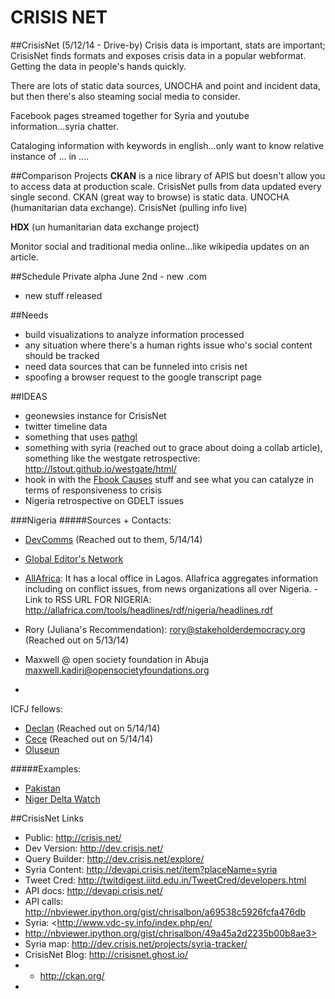 CRISIS NET
===========
##CrisisNet (5/12/14 - Drive-by)
Crisis data is important, stats are important; CrisisNet finds formats and exposes crisis data in a popular webformat. Getting the data in people's hands quickly. 

There are lots of static data sources, UNOCHA and point and incident data, but then there's also steaming social media to consider.

Facebook pages streamed together for Syria and youtube information...syria chatter.

Cataloging information with keywords in english...only want to know relative instance of ... in ....

##Comparison Projects
**CKAN** is a nice library of APIS but doesn't allow you to access data at production scale. CrisisNet pulls from data updated every single second. CKAN (great way to browse) is static data. UNOCHA (humanitarian data exchange). CrisisNet (pulling info live)

**HDX** (un humanitarian data exchange project)

Monitor social and traditional media online...like wikipedia updates on an article.

##Schedule
Private alpha
June 2nd - new .com
- new stuff released

##Needs
* build visualizations to analyze information processed
* any situation where there's a human rights issue who's social content should be tracked 
* need data sources that can be funneled into crisis net
* spoofing a browser request to the google transcript page

##IDEAS
* geonewsies instance for CrisisNet
* twitter timeline data
* something that uses [pathgl](http://pathgl.com/)
* something with syria (reached out to grace about doing a collab article), something like the westgate retrospective: <http://lstout.github.io/westgate/html/>
* hook in with the [Fbook Causes](https://apps.facebook.com/causes/?fb_source=bookmark&ref=bookmarks&count=0&fb_bmpos=5_0) stuff and see what you can catalyze in terms of responsiveness to crisis 
* Nigeria retrospective on GDELT issues

###Nigeria
#####Sources + Contacts:
  
* [DevComms](http://www.devcomsnetwork.org/index.php/en/) (Reached out to them, 5/14/14)
* [Global Editor's Network](http://www.globaleditorsnetwork.org/news/2014/05/covering-nigerian-elections/?utm_source=Company+Newsletter&utm_campaign=9805513820-8_May_2014&utm_medium=email&utm_term=0_68e99b1866-9805513820-119554021)
* [AllAfrica](http://allafrica.com/): It has a local office in Lagos. Allafrica aggregates information including on conflict issues, from news organizations all over Nigeria. - Link to RSS URL FOR NIGERIA: <http://allafrica.com/tools/headlines/rdf/nigeria/headlines.rdf>

  
* Rory (Juliana's Recommendation): rory@stakeholderdemocracy.org (Reached out on 5/13/14)
* Maxwell @ open society foundation in Abuja maxwell.kadiri@opensocietyfoundations.org
* 

ICFJ fellows:
  
* [Declan](http://www.icfj.org/about/profiles/declan-okpalaeke) (Reached out on 5/14/14)
* [Cece](http://www.icfj.org/about/profiles/cece-modupe-fadope) (Reached out on 5/14/14)  
* [Oluseun](http://www.icfj.org/about/profiles/oluseun-onigbinde)

#####Examples:
* [Pakistan](http://www.cfr.org/interactives/CG_Pakistan/#/resources/)  
* [Niger Delta Watch](http://www.nigerdeltawatch.org/)


##CrisisNet Links
* Public: <http://crisis.net/>
* Dev Version: <http://dev.crisis.net/>
* Query Builder: <http://dev.crisis.net/explore/>
* Syria Content: <http://devapi.crisis.net/item?placeName=syria>
* Tweet Cred: <http://twitdigest.iiitd.edu.in/TweetCred/developers.html>
* API docs: <http://devapi.crisis.net/>
* API calls: <http://nbviewer.ipython.org/gist/chrisalbon/a69538c5926fcfa476db>
* Syria: <http://www.vdc-sy.info/index.php/en/
* http://nbviewer.ipython.org/gist/chrisalbon/49a45a2d2235b00b8ae3>
* Syria map: <http://dev.crisis.net/projects/syria-tracker/>
* CrisisNet Blog: <http://crisisnet.ghost.io/>
* * http://ckan.org/
* 